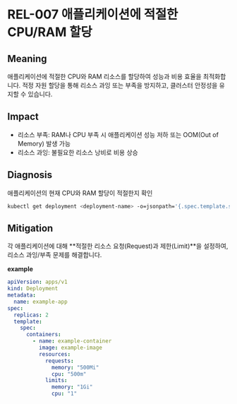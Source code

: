 # REL-007 애플리케이션에 적절한 CPU/RAM 할당

## Meaning
애플리케이션에 적절한 CPU와 RAM 리소스를 할당하여 성능과 비용 효율을 최적화합니다. 적정 자원 할당을 통해 리소스 과잉 또는 부족을 방지하고, 클러스터 안정성을 유지할 수 있습니다.

## Impact
- 리소스 부족: RAM나 CPU 부족 시 애플리케이션 성능 저하 또는 OOM(Out of Memory) 발생 가능
- 리소스 과잉: 불필요한 리소스 낭비로 비용 상승

## Diagnosis
애플리케이션의 현재 CPU와 RAM 할당이 적절한지 확인

```bash
kubectl get deployment <deployment-name> -o=jsonpath='{.spec.template.spec.containers[*].resources}'
```

## Mitigation
각 애플리케이션에 대해 **적절한 리소스 요청(Request)과 제한(Limit)**을 설정하여, 리소스 과잉/부족 문제를 해결합니다.

**example**

```yaml
apiVersion: apps/v1
kind: Deployment
metadata:
  name: example-app
spec:
  replicas: 2
  template:
    spec:
      containers:
        - name: example-container
          image: example-image
          resources:
            requests:
              memory: "500Mi"
              cpu: "500m"
            limits:
              memory: "1Gi"
              cpu: "1"
```
